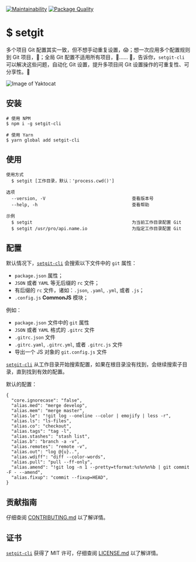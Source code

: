 [![Maintainability](https://api.codeclimate.com/v1/badges/3f0bad62b3e1e0e70dec/maintainability)](https://codeclimate.com/github/iTonyYo/setgit-cli/maintainability) [![Package Quality](https://npm.packagequality.com/shield/setgit-cli.svg)](https://packagequality.com/#?package=setgit-cli)

# $ setgit

多个项目 Git 配置其实一致，但不想手动重复设置，😱；想一次应用多个配置规则到 Git 项目，🤔；全局 Git 配置不适用所有项目，🥶…… 🥳，告诉你，`setgit-cli` 可以解决这些问题，自动化 Git 设置，提升多项目间 Git 设置操作的可重复性、可分享性。🤤

![Image of Yaktocat](https://raw.githubusercontent.com/iTonyYo/setgit-cli/master/example.gif)

## 安装

```shell
# 使用 NPM
$ npm i -g setgit-cli

# 使用 Yarn
$ yarn global add setgit-cli
```

## 使用

```
使用方式
  $ setgit [工作目录，默认：'process.cwd()']

选项
  --version, -V                                 查看版本号
  --help, -h                                    查看帮助

示例
  $ setgit                                      为当前工作目录配置 Git
  $ setgit /usr/pro/api.name.io                 为指定工作目录配置 Git
```

## 配置

默认情况下，[`setgit-cli`][setgit-cli] 会搜索以下文件中的 `git` 属性：

- `package.json` 属性；
- `JSON` 或者 `YAML` 等无后缀的 `rc` 文件；
- 有后缀的 `rc` 文件，诸如：`.json`, `.yaml`, `.yml`, 或者 `.js`；
- `.config.js` **CommonJS** 模块；

例如：

- `package.json` 文件中的 `git` 属性
- `JSON` 或者 `YAML` 格式的 `.gitrc` 文件
- `.gitrc.json` 文件
- `.gitrc.yaml`, `.gitrc.yml`, 或者 `.gitrc.js` 文件
- 导出一个 JS 对象的 `git.config.js` 文件

[`setgit-cli`][setgit-cli] 从工作目录开始搜索配置，如果在根目录没有找到，会继续搜索子目录，直到找到有效的配置。

默认的配置：
```
{
  "core.ignorecase": "false",
  "alias.med": "merge develop",
  "alias.mem": "merge master",
  "alias.le": "!git log --oneline --color | emojify | less -r",
  "alias.ls": "ls-files",
  "alias.co": "checkout",
  "alias.tags": "tag -l",
  "alias.stashes": "stash list",
  "alias.b": "branch -a -v",
  "alias.remotes": "remote -v",
  "alias.out": "log @{u}..",
  "alias.wdiff": "diff --color-words",
  "alias.pull": "pull --ff-only",
  "alias.amend": "!git log -n 1 --pretty=tformat:%s%n%n%b | git commit -F - --amend",
  "alias.fixup": "commit --fixup=HEAD",
}
```

## 贡献指南

仔细查阅 [CONTRIBUTING.md][贡献指南] 以了解详情。

## 证书

[`setgit-cli`][setgit-cli] 获得了 MIT 许可，仔细查阅 [LICENSE.md][证书] 以了解详情。



[贡献指南]: https://github.com/iTonyYo/setgit-cli/blob/master/CONTRIBUTING.md
[证书]: https://github.com/iTonyYo/setgit-cli/blob/master/LICENSE.md
[setgit-cli]: https://github.com/iTonyYo/setgit-cli
